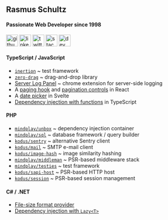 ## Rasmus Schultz
#### Passionate Web Developer since 1998

[<img src='https://cdn.jsdelivr.net/npm/simple-icons@3.0.1/icons/github.svg' alt='github' height='32'>]([https://github.com/mindplay-dk](https://github.com/mindplay-dk?tab=repositories))  [<img src='https://cdn.jsdelivr.net/npm/simple-icons@3.0.1/icons/linkedin.svg' alt='linkedin' height='32'>](https://www.linkedin.com/in/rasmusschultz/)  [<img src='https://cdn.jsdelivr.net/npm/simple-icons@3.0.1/icons/twitter.svg' alt='twitter' height='32'>](https://twitter.com/mindplaydk)  [<img src='https://cdn.jsdelivr.net/npm/simple-icons@3.0.1/icons/stackoverflow.svg' alt='stackoverflow' height='32'>](https://stackoverflow.com/users/283851/mindplay-dk?tab=answers&sort=votes) [<img src='https://cdn.jsdelivr.net/npm/simple-icons@3.0.1/icons/dev-dot-to.svg' alt='dev' height='32'>](https://dev.to/mindplay)

#### TypeScript / JavaScript
* [`inertion`](https://github.com/mindplay-dk/inertion) ~ test framework
* [`zero-drag`](https://github.com/mindplay-dk/zero-drag) ~ drag-and-drop library
* [Server Log Panel](https://github.com/mindplay-dk/server-log) ~ chrome extension for server-side logging
* A [paging hook](https://github.com/abtion/muffi.net/blob/805d0eb570b3499834da73d252dc5ff44fcd5f20/src/MuffiNet.FrontendReact/ClientApp/src/hooks/usePaging.ts) and [pagination controls](https://github.com/abtion/muffi.net/blob/805d0eb570b3499834da73d252dc5ff44fcd5f20/src/MuffiNet.FrontendReact/ClientApp/src/components/Pagination/index.tsx) in React
* A [date picker](https://svelte.dev/repl/f391b3186f804fb0bb0931e73388553a?version=3.46.4) in Svelte
* [Dependency injection with functions](https://dev.to/mindplay/a-successful-ioc-pattern-with-functions-in-typescript-2nac) in TypeScript

#### PHP
* [`mindplay/unbox`](https://github.com/mindplay-dk/unbox) ~ dependency injection container
* [`mindplay/sql`](https://github.com/mindplay-dk/sql) ~ database framework / query builder
* [`kodus/sentry`](https://github.com/mindplay-dk/sentry) ~ alternative Sentry client
* [`kodus/mail`](https://github.com/mindplay-dk/mail) ~ SMTP e-mail client
* [`kodus/image-hash`](https://github.com/mindplay-dk/image-hash) ~ image similarity hashing
* [`mindplay/middleman`](https://github.com/mindplay-dk/middleman) ~ PSR-based middleware stack
* [`mindplay/testies`](https://github.com/mindplay-dk/testies) ~ test framework
* [`kodus/sapi-host`](https://github.com/mindplay-dk/sapi-host) ~ PSR-based HTTP host
* [`kodus/session`](https://github.com/kodus/session) ~ PSR-based session management

#### C# / .NET
* [File-size format provider](https://stackoverflow.com/questions/128618/file-size-format-provider/3968504#3968504)
* [Dependency injection with `Lazy<T>`](https://dev.to/mindplay/containerless-dependency-injection-in-c-1nid)
